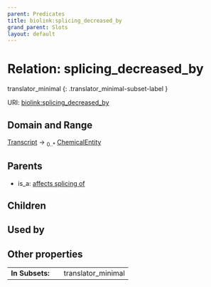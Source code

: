 ```yaml
---
parent: Predicates
title: biolink:splicing_decreased_by
grand_parent: Slots
layout: default
---
```


# Relation: splicing_decreased_by

translator_minimal
{: .translator_minimal-subset-label }




URI: [biolink:splicing_decreased_by](https://w3id.org/biolink/vocab/splicing_decreased_by)

## Domain and Range

[Transcript](Transcript.md) ->  <sub>0..*</sub> [ChemicalEntity](ChemicalEntity.md)

## Parents

 *  is_a: [affects splicing of](affects_splicing_of.md)

## Children


## Used by


## Other properties

|  |  |  |
| --- | --- | --- |
| **In Subsets:** | | translator_minimal |

